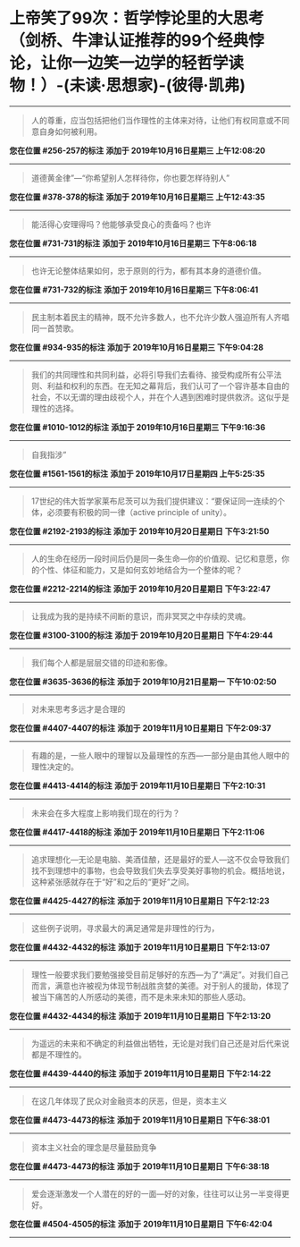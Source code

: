 # 上帝笑了99次：哲学悖论里的大思考（剑桥、牛津认证推荐的99个经典悖论，让你一边笑一边学的轻哲学读物！）-(未读·思想家)-(彼得·凯弗)

---

> 人的尊重，应当包括把他们当作理性的主体来对待，让他们有权同意或不同意自身如何被利用。

**您在位置 #256-257的标注** **添加于 2019年10月16日星期三 上午12:08:20**

---

> 道德黄金律”—“你希望别人怎样待你，你也要怎样待别人”

**您在位置 #378-378的标注** **添加于 2019年10月16日星期三 上午12:43:35**

---

> 能活得心安理得吗？他能够承受良心的责备吗？也许

**您在位置 #731-731的标注** **添加于 2019年10月16日星期三 下午8:06:18**

---

> 也许无论整体结果如何，忠于原则的行为，都有其本身的道德价值。

**您在位置 #731-732的标注** **添加于 2019年10月16日星期三 下午8:06:41**

---

> 民主制本着民主的精神，既不允许多数人，也不允许少数人强迫所有人齐唱同一首赞歌。

**您在位置 #934-935的标注** **添加于 2019年10月16日星期三 下午9:04:28**

---

> 我们的共同理性和共同利益，必将引导我们去看待、接受构成所有公平法则、利益和权利的东西。在无知之幕背后，我们认可了一个容许基本自由的社会，不以无谓的理由歧视个人，并在个人遇到困难时提供救济。这似乎是理性的选择。

**您在位置 #1010-1012的标注** **添加于 2019年10月16日星期三 下午9:16:36**

---

> 自我指涉”

**您在位置 #1561-1561的标注** **添加于 2019年10月17日星期四 上午5:25:35**

---

> 17世纪的伟大哲学家莱布尼茨可以为我们提供建议：“要保证同一连续的个体，必须要有积极的同一律（active principle of unity）。

**您在位置 #2192-2193的标注** **添加于 2019年10月20日星期日 下午3:21:50**

---

> 人的生命在经历一段时间后仍是同一条生命—你的价值观、记忆和意愿，你的个性、体征和能力，又是如何玄妙地结合为一个整体的呢？

**您在位置 #2212-2214的标注** **添加于 2019年10月20日星期日 下午3:22:47**

---

> 让我成为我的是持续不间断的意识，而非冥冥之中存续的灵魂。

**您在位置 #3100-3100的标注** **添加于 2019年10月20日星期日 下午4:29:44**

---

> 我们每个人都是层层交错的印迹和影像。

**您在位置 #3635-3636的标注** **添加于 2019年10月21日星期一 下午10:02:50**

---

> 对未来思考多远才是合理的

**您在位置 #4407-4407的标注** **添加于 2019年11月10日星期日 下午2:09:37**

---

> 有趣的是，一些人眼中的理智以及最理性的东西—一部分是由其他人眼中的理性决定的。

**您在位置 #4413-4414的标注** **添加于 2019年11月10日星期日 下午2:10:31**

---

> 未来会在多大程度上影响我们现在的行为？

**您在位置 #4417-4418的标注** **添加于 2019年11月10日星期日 下午2:11:06**

---

> 追求理想化—无论是电脑、美酒佳酿，还是最好的爱人—这不仅会导致我们找不到理想中的事物，也会导致我们失去享受美好事物的机会。概括地说，这种紧张感就存在于“好”和之后的“更好”之间。

**您在位置 #4425-4427的标注** **添加于 2019年11月10日星期日 下午2:12:23**

---

> 这些例子说明，寻求最大的满足通常是非理性的行为，

**您在位置 #4432-4432的标注** **添加于 2019年11月10日星期日 下午2:13:07**

---

> 理性一般要求我们要勉强接受目前足够好的东西—为了“满足”。对我们自己而言，满意也许被视为体现节制战胜贪婪的美德。对于别人的援助，体现了被当下痛苦的人所感动的美德，而不是未来未知的那些人感动。

**您在位置 #4432-4434的标注** **添加于 2019年11月10日星期日 下午2:13:20**

---

> 为遥远的未来和不确定的利益做出牺牲，无论是对我们自己还是对后代来说都是不理性的。

**您在位置 #4439-4440的标注** **添加于 2019年11月10日星期日 下午2:14:22**

---

> 在这几年体现了民众对金融资本的厌恶，但是，资本主义

**您在位置 #4473-4473的标注** **添加于 2019年11月10日星期日 下午6:38:01**

---

> 资本主义社会的理念是尽量鼓励竞争

**您在位置 #4473-4473的标注** **添加于 2019年11月10日星期日 下午6:38:18**

---

> 爱会逐渐激发一个人潜在的好的一面—好的对象，往往可以让另一半变得更好。

**您在位置 #4504-4505的标注** **添加于 2019年11月10日星期日 下午6:42:04**

---

